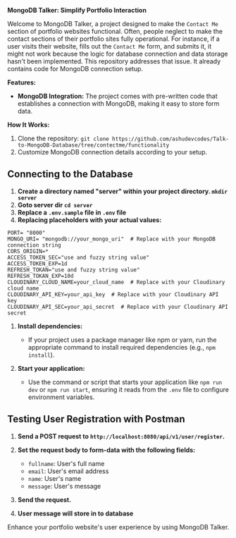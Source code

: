 **MongoDB Talker: Simplify Portfolio Interaction**

Welcome to MongoDB Talker, a project designed to make the `Contact Me` section of portfolio websites functional. Often, people neglect to make the contact sections of their portfolio sites fully operational. For instance, if a user visits their website, fills out the `Contact Me` form, and submits it, it might not work because the logic for database connection and data storage hasn't been implemented. This repository addresses that issue. It already contains code for MongoDB connection setup.

**Features:**
- **MongoDB Integration:** The project comes with pre-written code that establishes a connection with MongoDB, making it easy to store form data.

**How It Works:**

1. Clone the repository: `git clone https://github.com/ashudevcodes/Talk-to-MongoDB-Database/tree/contectme/functionality`
2. Customize MongoDB connection details according to your setup.


## Connecting to the Database
1. **Create a directory named "server" within your project directory. `mkdir server`**
2. **Goto server dir `cd server`**
3. **Replace a `.env.sample` file in `.env` file**
4. **Replacing placeholders with your actual values:**

```
PORT= "8000"
MONGO_URI= "mongodb://your_mongo_uri"  # Replace with your MongoDB connection string
CORS_ORIGIN=*
ACCESS_TOKEN_SEC="use and fuzzy string value"
ACCESS_TOKEN_EXP=1d
REFRESH_TOKAN="use and fuzzy string value"
REFRESH_TOKAN_EXP=10d
CLOUDINARY_CLOUD_NAME=your_cloud_name  # Replace with your Cloudinary cloud name
CLOUDINARY_API_KEY=your_api_key  # Replace with your Cloudinary API key
CLOUDINARY_API_SEC=your_api_secret  # Replace with your Cloudinary API secret
```

1. **Install dependencies:**
   - If your project uses a package manager like npm or yarn, run the appropriate command to install required dependencies (e.g., `npm install`).

2. **Start your application:**
   - Use the command or script that starts your application like `npm run dev` or `npm run start`, ensuring it reads from the `.env` file to configure environment variables.

## Testing User Registration with Postman

1. **Send a POST request to `http://localhost:8080/api/v1/user/register`.**
2. **Set the request body to form-data with the following fields:**
   - `fullname`: User's full name
   - `email`: User's email address
   - `name`: User's name
   - `message`: User's message

3. **Send the request.**
4. **User message will store in to database**

Enhance your portfolio website's user experience by using MongoDB Talker.
